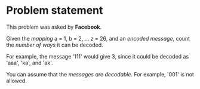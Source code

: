 Problem statement
=================
This problem was asked by **Facebook**.

Given the *mapping* a = 1, b = 2, ... z = 26, and an *encoded message*, count the *number of ways* it can be decoded.

For example, the message '111' would give 3, since it could be decoded as 'aaa', 'ka', and 'ak'.

You can assume that the *messages are decodable*. For example, '001' is not allowed.

